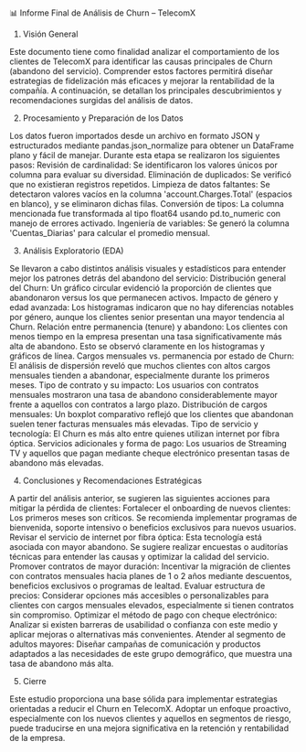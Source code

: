 📊 Informe Final de Análisis de Churn – TelecomX
1. Visión General

Este documento tiene como finalidad analizar el comportamiento de los clientes de TelecomX para identificar las causas principales de Churn (abandono del servicio). Comprender estos factores permitirá diseñar estrategias de fidelización más eficaces y mejorar la rentabilidad de la compañía. A continuación, se detallan los principales descubrimientos y recomendaciones surgidas del análisis de datos.

2. Procesamiento y Preparación de los Datos

Los datos fueron importados desde un archivo en formato JSON y estructurados mediante pandas.json_normalize para obtener un DataFrame plano y fácil de manejar.
Durante esta etapa se realizaron los siguientes pasos:
Revisión de cardinalidad: Se identificaron los valores únicos por columna para evaluar su diversidad.
Eliminación de duplicados: Se verificó que no existieran registros repetidos.
Limpieza de datos faltantes: Se detectaron valores vacíos en la columna 'account.Charges.Total' (espacios en blanco), y se eliminaron dichas filas.
Conversión de tipos: La columna mencionada fue transformada al tipo float64 usando pd.to_numeric con manejo de errores activado.
Ingeniería de variables: Se generó la columna 'Cuentas_Diarias' para calcular el promedio mensual.

3. Análisis Exploratorio (EDA)

Se llevaron a cabo distintos análisis visuales y estadísticos para entender mejor los patrones detrás del abandono del servicio:
Distribución general del Churn: Un gráfico circular evidenció la proporción de clientes que abandonaron versus los que permanecen activos.
Impacto de género y edad avanzada: Los histogramas indicaron que no hay diferencias notables por género, aunque los clientes senior presentan una mayor tendencia al Churn.
Relación entre permanencia (tenure) y abandono: Los clientes con menos tiempo en la empresa presentan una tasa significativamente más alta de abandono. Esto se observó claramente en los histogramas y gráficos de línea.
Cargos mensuales vs. permanencia por estado de Churn: El análisis de dispersión reveló que muchos clientes con altos cargos mensuales tienden a abandonar, especialmente durante los primeros meses.
Tipo de contrato y su impacto: Los usuarios con contratos mensuales mostraron una tasa de abandono considerablemente mayor frente a aquellos con contratos a largo plazo.
Distribución de cargos mensuales: Un boxplot comparativo reflejó que los clientes que abandonan suelen tener facturas mensuales más elevadas.
Tipo de servicio y tecnología: El Churn es más alto entre quienes utilizan internet por fibra óptica.
Servicios adicionales y forma de pago: Los usuarios de Streaming TV y aquellos que pagan mediante cheque electrónico presentan tasas de abandono más elevadas.

4. Conclusiones y Recomendaciones Estratégicas

A partir del análisis anterior, se sugieren las siguientes acciones para mitigar la pérdida de clientes:
Fortalecer el onboarding de nuevos clientes: Los primeros meses son críticos. Se recomienda implementar programas de bienvenida, soporte intensivo o beneficios exclusivos para nuevos usuarios.
Revisar el servicio de internet por fibra óptica: Esta tecnología está asociada con mayor abandono. Se sugiere realizar encuestas o auditorías técnicas para entender las causas y optimizar la calidad del servicio.
Promover contratos de mayor duración: Incentivar la migración de clientes con contratos mensuales hacia planes de 1 o 2 años mediante descuentos, beneficios exclusivos o programas de lealtad.
Evaluar estructura de precios: Considerar opciones más accesibles o personalizables para clientes con cargos mensuales elevados, especialmente si tienen contratos sin compromiso.
Optimizar el método de pago con cheque electrónico: Analizar si existen barreras de usabilidad o confianza con este medio y aplicar mejoras o alternativas más convenientes.
Atender al segmento de adultos mayores: Diseñar campañas de comunicación y productos adaptados a las necesidades de este grupo demográfico, que muestra una tasa de abandono más alta.

5. Cierre

Este estudio proporciona una base sólida para implementar estrategias orientadas a reducir el Churn en TelecomX. Adoptar un enfoque proactivo, especialmente con los nuevos clientes y aquellos en segmentos de riesgo, puede traducirse en una mejora significativa en la retención y rentabilidad de la empresa.
